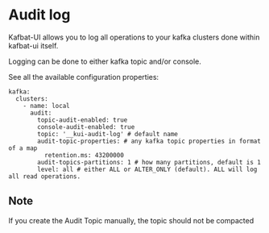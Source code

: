 # Audit log

Kafbat-UI allows you to log all operations to your kafka clusters done within kafbat-ui itself.

Logging can be done to either kafka topic and/or console.

See all the available configuration properties:

```
kafka:
  clusters:
    - name: local
      audit:
        topic-audit-enabled: true
        console-audit-enabled: true
        topic: '__kui-audit-log' # default name
        audit-topic-properties: # any kafka topic properties in format of a map
          retention.ms: 43200000
        audit-topics-partitions: 1 # how many partitions, default is 1
        level: all # either ALL or ALTER_ONLY (default). ALL will log all read operations.
```

## Note

If you create the Audit Topic manually, the topic should not be compacted
